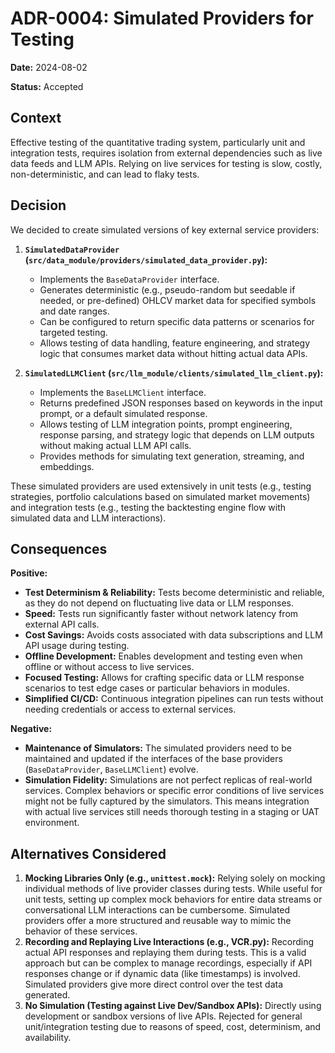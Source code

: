 # ADR-0004: Simulated Providers for Testing

**Date:** 2024-08-02

**Status:** Accepted

## Context

Effective testing of the quantitative trading system, particularly unit and integration tests, requires isolation from external dependencies such as live data feeds and LLM APIs. Relying on live services for testing is slow, costly, non-deterministic, and can lead to flaky tests. 

## Decision

We decided to create simulated versions of key external service providers:

1.  **`SimulatedDataProvider` (`src/data_module/providers/simulated_data_provider.py`):**
    *   Implements the `BaseDataProvider` interface.
    *   Generates deterministic (e.g., pseudo-random but seedable if needed, or pre-defined) OHLCV market data for specified symbols and date ranges.
    *   Can be configured to return specific data patterns or scenarios for targeted testing.
    *   Allows testing of data handling, feature engineering, and strategy logic that consumes market data without hitting actual data APIs.

2.  **`SimulatedLLMClient` (`src/llm_module/clients/simulated_llm_client.py`):**
    *   Implements the `BaseLLMClient` interface.
    *   Returns predefined JSON responses based on keywords in the input prompt, or a default simulated response.
    *   Allows testing of LLM integration points, prompt engineering, response parsing, and strategy logic that depends on LLM outputs without making actual LLM API calls.
    *   Provides methods for simulating text generation, streaming, and embeddings.

These simulated providers are used extensively in unit tests (e.g., testing strategies, portfolio calculations based on simulated market movements) and integration tests (e.g., testing the backtesting engine flow with simulated data and LLM interactions).

## Consequences

**Positive:**
*   **Test Determinism & Reliability:** Tests become deterministic and reliable, as they do not depend on fluctuating live data or LLM responses.
*   **Speed:** Tests run significantly faster without network latency from external API calls.
*   **Cost Savings:** Avoids costs associated with data subscriptions and LLM API usage during testing.
*   **Offline Development:** Enables development and testing even when offline or without access to live services.
*   **Focused Testing:** Allows for crafting specific data or LLM response scenarios to test edge cases or particular behaviors in modules.
*   **Simplified CI/CD:** Continuous integration pipelines can run tests without needing credentials or access to external services.

**Negative:**
*   **Maintenance of Simulators:** The simulated providers need to be maintained and updated if the interfaces of the base providers (`BaseDataProvider`, `BaseLLMClient`) evolve.
*   **Simulation Fidelity:** Simulations are not perfect replicas of real-world services. Complex behaviors or specific error conditions of live services might not be fully captured by the simulators. This means integration with actual live services still needs thorough testing in a staging or UAT environment.

## Alternatives Considered

1.  **Mocking Libraries Only (e.g., `unittest.mock`):** Relying solely on mocking individual methods of live provider classes during tests. While useful for unit tests, setting up complex mock behaviors for entire data streams or conversational LLM interactions can be cumbersome. Simulated providers offer a more structured and reusable way to mimic the behavior of these services.
2.  **Recording and Replaying Live Interactions (e.g., VCR.py):** Recording actual API responses and replaying them during tests. This is a valid approach but can be complex to manage recordings, especially if API responses change or if dynamic data (like timestamps) is involved. Simulated providers give more direct control over the test data generated.
3.  **No Simulation (Testing against Live Dev/Sandbox APIs):** Directly using development or sandbox versions of live APIs. Rejected for general unit/integration testing due to reasons of speed, cost, determinism, and availability. 